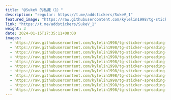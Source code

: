```yaml
---
title: "@SukeV 的私藏（1）"
description: "regular: https://t.me/addstickers/SukeV_1"
featured_image: "https://raw.githubusercontent.com/kylelin1998/tg-sticker-spreading-worldwide-images/main/img/2d8390dc-c1d4-41b3-a3c8-0fbbf3369002.jpg"
link: "https://t.me/addstickers/SukeV_1"
weight: 3
date: 2024-01-15T17:35:11+08:00
images:
  - https://raw.githubusercontent.com/kylelin1998/tg-sticker-spreading-worldwide-images/main/img/2d8390dc-c1d4-41b3-a3c8-0fbbf3369002.jpg
  - https://raw.githubusercontent.com/kylelin1998/tg-sticker-spreading-worldwide-images/main/img/d18ed64d-0c52-4522-aeda-3769c14c9b44.jpg
  - https://raw.githubusercontent.com/kylelin1998/tg-sticker-spreading-worldwide-images/main/img/bd2de177-45a2-4707-97ef-cbe5eb8dc3b4.jpg
  - https://raw.githubusercontent.com/kylelin1998/tg-sticker-spreading-worldwide-images/main/img/721ecd9b-c3a1-4b0b-95fc-5f2f34b94968.jpg
  - https://raw.githubusercontent.com/kylelin1998/tg-sticker-spreading-worldwide-images/main/img/907d2732-b4e2-4906-9e71-63fae8521028.jpg
  - https://raw.githubusercontent.com/kylelin1998/tg-sticker-spreading-worldwide-images/main/img/215f0367-8d0b-45a7-9d62-4946bd35a7f2.jpg
  - https://raw.githubusercontent.com/kylelin1998/tg-sticker-spreading-worldwide-images/main/img/3c8ad4a5-9f0a-4de4-8676-90e364c4dade.jpg
  - https://raw.githubusercontent.com/kylelin1998/tg-sticker-spreading-worldwide-images/main/img/34b16ab1-5947-49d7-8f67-fa2e6880ee78.jpg
  - https://raw.githubusercontent.com/kylelin1998/tg-sticker-spreading-worldwide-images/main/img/9f7ffb2d-b447-4fee-9722-704e8ca9556a.jpg
  - https://raw.githubusercontent.com/kylelin1998/tg-sticker-spreading-worldwide-images/main/img/fd5bad89-be7b-4623-a68d-ba18e556401d.jpg
  - https://raw.githubusercontent.com/kylelin1998/tg-sticker-spreading-worldwide-images/main/img/39b0cfd6-f746-4673-b643-d468465a704f.jpg
---
```

